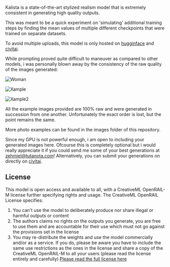 Kalista is a state-of-the-art stylized realism model that is extremely consistent in generating high quality outputs.

This was meant to be a quick experiment on 'simulating' additional training steps by finding the mean values of multiple different checkpoints that were
trained on separate datasets.

To avoid multiple uploads, this model is only hosted on [hugginface](https://huggingface.co/skylersterling/kalista/tree/main) and [civitai](https://civitai.com/models/4825/kalista). 


While prompting proved quite difficult to maneuver as compared to other models, i was personally blown away by the consistency of the raw quality of 
the images generated:

![Woman](https://huggingface.co/skylersterling/kalista/resolve/main/images/6.png)

![Xample](https://huggingface.co/skylersterling/kalista/resolve/main/images/3.png)

![Xample2](https://huggingface.co/skylersterling/kalista/resolve/main/images/2.png)

All the example images provided are 100% raw and were generated in succession from one another. Unfortunately the exact order is lost,
but the point remains the same.

More photo examples can be found in the images folder of this repository. 

Since my GPU is not powerful enough, i am open to including your generated images here. Ofcourse this is completely optional but i would really appreciate it if you could
send me some of your best generations at zehmiel@tutanota.com! Alternatively, you can submit your generations on directly on [civitai](https://civitai.com/models/4825/kalista).

## License

This model is open access and available to all, with a CreativeML OpenRAIL-M license further specifying rights and usage.
The CreativeML OpenRAIL License specifies: 

1. You can't use the model to deliberately produce nor share illegal or harmful outputs or content 
2. The authors claims no rights on the outputs you generate, you are free to use them and are accountable for their use which must not go against the provisions set in the license
3. You may re-distribute the weights and use the model commercially and/or as a service. If you do, please be aware you have to include the same use restrictions as the ones in the license and share a copy of the CreativeML OpenRAIL-M to all your users (please read the license entirely and carefully)
[Please read the full license here](https://huggingface.co/spaces/CompVis/stable-diffusion-license)
